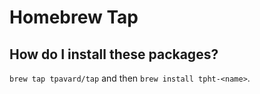 # Homebrew Tap

## How do I install these packages?

`brew tap tpavard/tap` and then `brew install tpht-<name>`.
